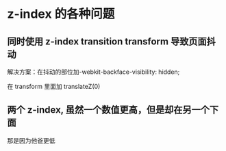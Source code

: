 # z-index 的各种问题

## 同时使用 z-index transition transform 导致页面抖动

解决方案：在抖动的部位加-webkit-backface-visibility: hidden;

在 transform 里面加 translateZ(0)

## 两个 z-index, 虽然一个数值更高，但是却在另一个下面

那是因为他爸更低
